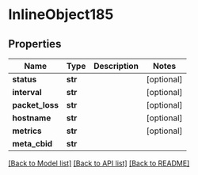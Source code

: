 # InlineObject185

## Properties
Name | Type | Description | Notes
------------ | ------------- | ------------- | -------------
**status** | **str** |  | [optional] 
**interval** | **str** |  | [optional] 
**packet_loss** | **str** |  | [optional] 
**hostname** | **str** |  | [optional] 
**metrics** | **str** |  | [optional] 
**meta_cbid** | **str** |  | 

[[Back to Model list]](../README.md#documentation-for-models) [[Back to API list]](../README.md#documentation-for-api-endpoints) [[Back to README]](../README.md)


